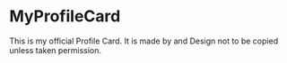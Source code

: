 # MyProfileCard
This is my official Profile Card. It is made by and Design not to be copied unless taken permission.
